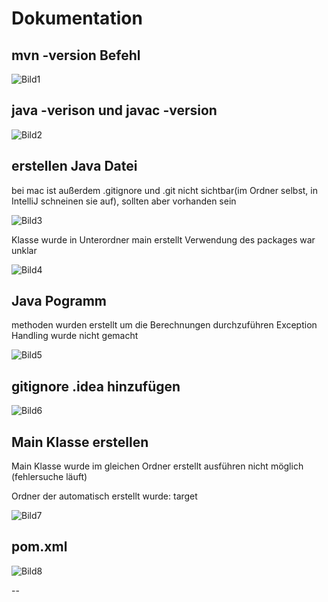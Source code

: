 # Dokumentation

## mvn -version Befehl
[Bild1]: /media/mvn-version.png "Bild"
![Bild1][Bild1]
## java -verison und javac -version
![Bild2](/media/java-version.png)

## erstellen Java Datei
bei mac ist außerdem .gitignore und .git nicht sichtbar(im Ordner selbst, in IntelliJ schneinen sie auf), sollten aber vorhanden sein

![Bild3](/media/Ordner.png)

Klasse wurde in Unterordner main erstellt 
Verwendung des packages war unklar

![Bild4](/media/ClaculatorKlasse.png)

## Java Pogramm

methoden wurden erstellt um die Berechnungen durchzuführen
Exception Handling wurde nicht gemacht

![Bild5](/media/Berechnungen.png)

## gitignore .idea hinzufügen

![Bild6](/media/gitignore.png)


## Main Klasse erstellen
Main Klasse wurde im gleichen Ordner erstellt 
ausführen nicht möglich (fehlersuche läuft)

Ordner der automatisch erstellt wurde: target

![Bild7](/media/target.png)

## pom.xml

![Bild8](/media/pom.png)


--
